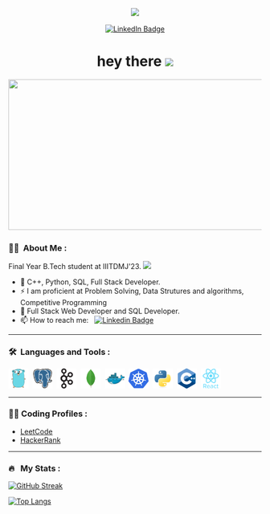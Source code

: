 <p align="center"><img src="https://media3.giphy.com/media/R03zWv5p1oNSQd91EP/giphy.gif?cid=790b7611e1d590c539555c4bbecb77d70f9259e279a27d3b&rid=giphy.gif&ct=g" width="100"/></p>
<p align="center">
<a href="https://www.linkedin.com/in/yashwanth-vemireddy-bbb657193/"><img src="https://img.shields.io/badge/LinkedIn-blue?style=for-the-badge&logo=linkedin&logoColor=white" alt="LinkedIn Badge"></a>
</p>

<h1 align="center">hey there <img src="https://media.giphy.com/media/hvRJCLFzcasrR4ia7z/giphy.gif" width="40"></h1>

<p align="center"><img src="https://media.giphy.com/media/dWesBcTLavkZuG35MI/giphy.gif" width="600" height="300"  /></p>

### :woman_technologist: &nbsp;About Me :

Final Year B.Tech student at IIITDMJ'23. <img src="https://media.giphy.com/media/WUlplcMpOCEmTGBtBW/giphy.gif" width="30"> 

- 🔭 C++, Python, SQL, Full Stack Developer.
- ⚡ I am proficient at Problem Solving, Data Strutures and algorithms, Competitive Programming
- 🌱 Full Stack Web Developer and SQL Developer.
- 📫 How to reach me: &nbsp; [![Linkedin Badge](https://img.shields.io/badge/LinkedIn-blue?style=for-the-badge&logo=linkedin&logoColor=white)](https://www.linkedin.com/in/yashwanth-vemireddy-bbb657193/)

---

### 🛠 &nbsp;Languages and Tools :

<p>
<img src="https://github.com/devicons/devicon/blob/master/icons/go/go-original.svg" title="Go" alt="Go" width="40" height="40"/>&nbsp;
<img src="https://github.com/devicons/devicon/blob/master/icons/postgresql/postgresql-original.svg" title="Postgres" alt="Postgres" width="40" height="40"/>&nbsp;
<img src="https://github.com/devicons/devicon/blob/master/icons/apachekafka/apachekafka-original.svg" title="Kafka" alt="Kafka" width="40" height="40"/>&nbsp;
<img src="https://github.com/devicons/devicon/blob/master/icons/mongodb/mongodb-original.svg" title="MongoDB" alt="Monogodb" width="40" height="40"/>&nbsp;
<img src="https://github.com/devicons/devicon/blob/master/icons/docker/docker-original.svg" title="Docker" alt="Docker" width="40" height="40"/>&nbsp;
<img src="https://github.com/devicons/devicon/blob/master/icons/kubernetes/kubernetes-original.svg" title="Kubernetes" alt="Kubernetes" width="40" height="40"/>&nbsp;
<img src="https://github.com/devicons/devicon/blob/master/icons/python/python-original.svg" title="Python" alt="Python" width="40" height="40"/>&nbsp;
<img src="https://github.com/devicons/devicon/blob/master/icons/cplusplus/cplusplus-original.svg" title="C++" alt="C++" width="40" height="40"/>&nbsp;
<img src="https://github.com/devicons/devicon/blob/master/icons/react/react-original-wordmark.svg" title="React" alt="React" width="40" height="40"/>&nbsp;
</p>

---

### 🧑‍💻 Coding Profiles : 
- [LeetCode](https://leetcode.com/YashwanthVemireddy/)
- [HackerRank](https://www.hackerrank.com/yashwanthreddy9)
---


### 🔥 &nbsp; My Stats :
[![GitHub Streak](http://github-readme-streak-stats.herokuapp.com?user=yashwanth-reddy909&theme=dark&background=000000)](https://git.io/streak-stats)

[![Top Langs](https://github-readme-stats.vercel.app/api/top-langs/?username=yashwanth-reddy909&layout=compact&theme=vision-friendly-dark)](https://github.com/anuraghazra/github-readme-stats)


